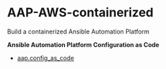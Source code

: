 # AAP-AWS-containerized
Build a containerized Ansible Automation Platform

**Ansible Automation Platform Configuration as Code**
- [aap.config_as_code](https://github.com/ericcames/aap.config_as_code "aap.config_as_code")
